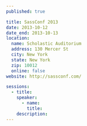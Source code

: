 ```yaml
---
published: true

title: SassConf 2013
date: 2013-10-12
date_end: 2013-10-13
location:
  name: Scholastic Auditorium
  address: 130 Mercer St
  city: New York
  state: New York
  zip: 10012
  online: false
website: http://sassconf.com/

sessions:
  - title:
    speaker:
      - name:
        title:
    description:
---
```

